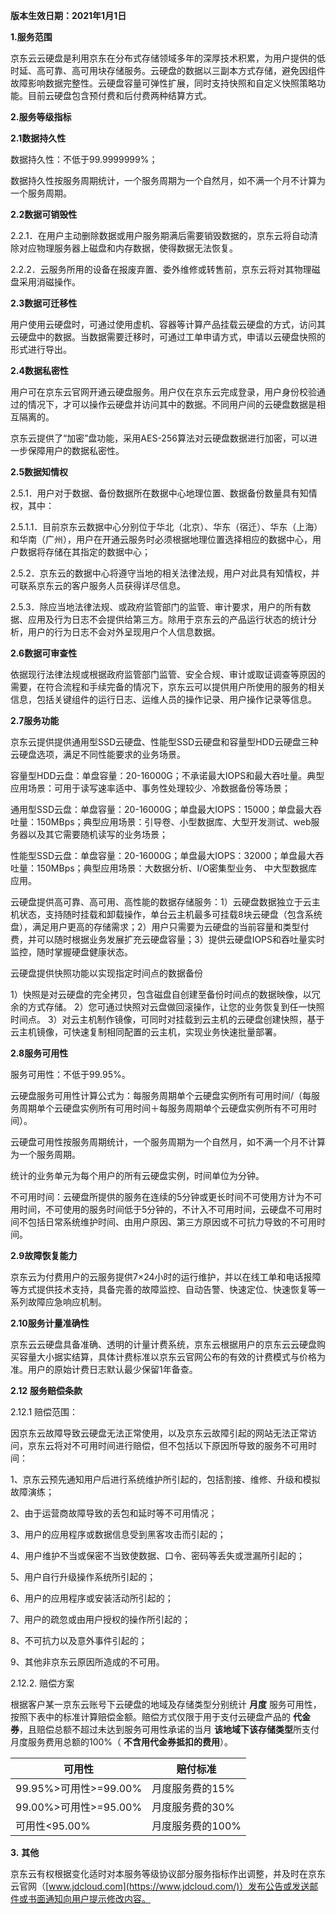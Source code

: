 **版本生效日期：2021年1月1日**

**1.服务范围**

京东云云硬盘是利用京东在分布式存储领域多年的深厚技术积累，为用户提供的低时延、高可靠、高可用块存储服务。云硬盘的数据以三副本方式存储，避免因组件故障影响数据完整性。云硬盘容量可弹性扩展，同时支持快照和自定义快照策略功能。目前云硬盘包含预付费和后付费两种结算方式。

**2.服务等级指标**

**2.1数据持久性**

数据持久性：不低于99.9999999%；

数据持久性按服务周期统计，一个服务周期为一个自然月，如不满一个月不计算为一个服务周期。

**2.2数据可销毁性**

2.2.1．在用户主动删除数据或用户服务期满后需要销毁数据的，京东云将自动清除对应物理服务器上磁盘和内存数据，使得数据无法恢复。

2.2.2．云服务所用的设备在报废弃置、委外维修或转售前，京东云将对其物理磁盘采用消磁操作。

**2.3数据可迁移性**

用户使用云硬盘时，可通过使用虚机、容器等计算产品挂载云硬盘的方式，访问其云硬盘中的数据。当数据需要迁移时，可通过工单申请方式，申请以云硬盘快照的形式进行导出。

**2.4数据私密性**

用户可在京东云官网开通云硬盘服务。用户仅在京东云完成登录，用户身份校验通过的情况下，才可以操作云硬盘并访问其中的数据。不同用户间的云硬盘数据是相互隔离的。

京东云提供了“加密”盘功能，采用AES-256算法对云硬盘数据进行加密，可以进一步保障用户的数据私密性。

**2.5数据知情权**

2.5.1．用户对于数据、备份数据所在数据中心地理位置、数据备份数量具有知情权，其中：

2.5.1.1．目前京东云数据中心分别位于华北（北京）、华东（宿迁）、华东（上海）和华南（广州），用户在开通云服务时必须根据地理位置选择相应的数据中心，用户数据将存储在其指定的数据中心；

2.5.2．京东云的数据中心将遵守当地的相关法律法规，用户对此具有知情权，并可联系京东云的客户服务人员获得详尽信息。

2.5.3．除应当地法律法规、或政府监管部门的监管、审计要求，用户的所有数据、应用及行为日志不会提供给第三方。除用于京东云的产品运行状态的统计分析，用户的行为日志不会对外呈现用户个人信息数据。

**2.6数据可审查性**

依据现行法律法规或根据政府监管部门监管、安全合规、审计或取证调查等原因的需要，在符合流程和手续完备的情况下，京东云可以提供用户所使用的服务的相关信息，包括关键组件的运行日志、运维人员的操作记录、用户操作记录等信息。

**2.7服务功能**

京东云提供提供通用型SSD云硬盘、性能型SSD云硬盘和容量型HDD云硬盘三种云硬盘选项，满足不同性能要求的业务场景。

容量型HDD云盘：单盘容量：20-16000G；不承诺最大IOPS和最大吞吐量。典型应用场景：可用于读写速率适中、事务性处理较少、冷数据备份等场景； 

通用型SSD云盘：单盘容量：20-16000G；单盘最大IOPS：15000；单盘最大吞吐量：150MBps；典型应用场景：引导卷、小型数据库、大型开发测试、web服务器以及其它需要随机读写的业务场景； 

性能型SSD云盘：单盘容量：20-16000G；单盘最大IOPS：32000；单盘最大吞吐量：150MBps；典型应用场景：大数据分析、I/O密集型业务、 中大型数据库应用。

云硬盘提供高可靠、高可用、高性能的数据存储服务：1）云硬盘数据独立于云主机状态，支持随时挂载和卸载操作，单台云主机最多可挂载8块云硬盘（包含系统盘），满足用户更高的存储需求；2）用户只需要为云硬盘的当前容量和类型付费，并可以随时根据业务发展扩充云硬盘容量；3）提供云硬盘IOPS和吞吐量实时监控，随时掌握硬盘健康状态。

云硬盘提供快照功能以实现指定时间点的数据备份

1）快照是对云硬盘的完全拷贝，包含磁盘自创建至备份时间点的数据映像，以冗余的方式存储。 2）您可通过快照对云盘做回滚操作，让您的业务恢复到任一快照时间点。 3）对云主机制作镜像，可同时对挂载到云主机的云硬盘创建快照，基于云主机镜像，可快速复制相同配置的云主机，实现业务快速批量部署。

**2.8服务可用性**

服务可用性：不低于99.95%。

云硬盘服务可用性计算公式为：每服务周期单个云硬盘实例所有可用时间/（每服务周期单个云硬盘实例所有可用时间＋每服务周期单个云硬盘实例所有不可用时间）。

云硬盘可用性按服务周期统计，一个服务周期为一个自然月，如不满一个月不计算为一个服务周期。

统计的业务单元为每个用户的所有云硬盘实例，时间单位为分钟。

不可用时间：云硬盘所提供的服务在连续的5分钟或更长时间不可使用方计为不可用时间，不可使用的服务时间低于5分钟的，不计入不可用时间，云硬盘不可用时间不包括日常系统维护时间、由用户原因、第三方原因或不可抗力导致的不可用时间。

**2.9故障恢复能力**

京东云为付费用户的云服务提供7×24小时的运行维护，并以在线工单和电话报障等方式提供技术支持，具备完善的故障监控、自动告警、快速定位、快速恢复等一系列故障应急响应机制。

**2.10服务计量准确性**

京东云云硬盘具备准确、透明的计量计费系统，京东云根据用户的京东云云硬盘购买容量大小据实结算，具体计费标准以京东云官网公布的有效的计费模式与价格为准。用户的原始计费日志默认最少保留1年备查。

**2.12** **服务赔偿条款**

2.12.1 赔偿范围：

因京东云故障导致云硬盘无法正常使用，以及京东云故障引起的网站无法正常访问，京东云将对不可用时间进行赔偿，但不包括以下原因所导致的服务不可用时间：

1、京东云预先通知用户后进行系统维护所引起的，包括割接、维修、升级和模拟故障演练；

2、由于运营商故障导致的丢包和延时等不可用情况；

3、用户的应用程序或数据信息受到黑客攻击而引起的；

4、用户维护不当或保密不当致使数据、口令、密码等丢失或泄漏所引起的；

5、用户自行升级操作系统所引起的；

6、用户的应用程序或安装活动所引起的；

7、用户的疏忽或由用户授权的操作所引起的；

8、不可抗力以及意外事件引起的；

9、其他非京东云原因所造成的不可用。

2.12.2. 赔偿方案

根据客户某一京东云账号下云硬盘的地域及存储类型分别统计 **月度** 服务可用性，按照下表中的标准计算赔偿金额。赔偿方式仅限于用于支付云硬盘产品的 **代金券**，且赔偿总额不超过未达到服务可用性承诺的当月 **该地域下该存储类型**所支付月度服务费用总额的100%（ **不含用代金券抵扣的费用**）。 

 

| **可用性**            | **赔付标准**     |
| --------------------- | ---------------- |
| 99.95%>可用性>=99.00% | 月度服务费的15%  |
| 99.00%>可用性>=95.00% | 月度服务费的30%  |
| 可用性<95.00%         | 月度服务费的100% |

 

**3.** **其他**

京东云有权根据变化适时对本服务等级协议部分服务指标作出调整，并及时在京东云官网（[www.jdcloud.com](https://www.jdcloud.com/)）发布公告或发送邮件或书面通知向用户提示修改内容。

 
